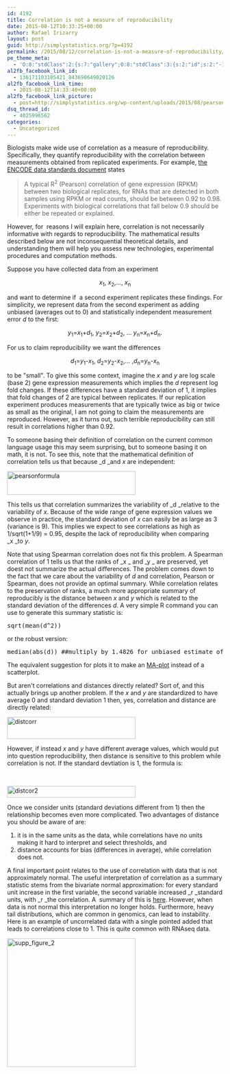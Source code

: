 ```yaml
---
id: 4192
title: Correlation is not a measure of reproducibility
date: 2015-08-12T10:33:25+00:00
author: Rafael Irizarry
layout: post
guid: http://simplystatistics.org/?p=4192
permalink: /2015/08/12/correlation-is-not-a-measure-of-reproducibility/
pe_theme_meta:
  - 'O:8:"stdClass":2:{s:7:"gallery";O:8:"stdClass":3:{s:2:"id";s:2:"-1";s:5:"width";s:0:"";s:6:"height";s:0:"";}s:5:"video";O:8:"stdClass":1:{s:2:"id";s:2:"-1";}}'
al2fb_facebook_link_id:
  - 136171103105421_843690649020126
al2fb_facebook_link_time:
  - 2015-08-12T14:33:40+00:00
al2fb_facebook_link_picture:
  - post=http://simplystatistics.org/wp-content/uploads/2015/08/pearsonformula-300x55.png
dsq_thread_id:
  - 4025996562
categories:
  - Uncategorized
---
```

Biologists make wide use of correlation as a measure of reproducibility. Specifically, they quantify reproducibility with the correlation between measurements obtained from replicated experiments. For example, [the ENCODE data standards document](https://genome.ucsc.edu/ENCODE/protocols/dataStandards/ENCODE_RNAseq_Standards_V1.0.pdf) states

> A typical R<sup>2</sup> (Pearson) correlation of gene expression (RPKM) between two biological replicates, for RNAs that are detected in both samples using RPKM or read counts, should be between 0.92 to 0.98. Experiments with biological correlations that fall below 0.9 should be either be repeated or explained.

However, for  reasons I will explain here, correlation is not necessarily informative with regards to reproducibility. The mathematical results described below are not inconsequential theoretical details, and understanding them will help you assess new technologies, experimental procedures and computation methods.

Suppose you have collected data from an experiment

<p style="text-align: center;">
  <em>x</em><sub>1</sub>, <em>x</em><sub>2</sub>,..., <em>x</em><sub>n</sub>
</p>

and want to determine if  a second experiment replicates these findings. For simplicity, we represent data from the second experiment as adding unbiased (averages out to 0) and statistically independent measurement error _d_ to the first:

<p style="text-align: center;">
  <em>y</em><sub>1</sub>=<em>x</em><sub>1</sub>+<em>d</em><sub>1</sub>, <em>y</em><sub>2</sub>=<em>x</em><sub>2</sub>+<em>d</em><sub>2</sub>, ... <em>y</em><sub>n</sub>=<em>x</em><sub>n</sub>+<em>d</em><sub>n</sub>.
</p>

For us to claim reproducibility we want the differences

<p style="text-align: center;">
  <em>d</em><sub>1</sub>=<em>y</em><sub>1</sub>-<em>x</em><sub>1</sub>, <em>d</em><sub>2</sub>=<em>y</em><sub>2</sub>-<em>x</em><sub>2</sub>,<em>... </em>,<em>d</em><sub>n</sub>=<em>y</em><sub>n</sub>-<em>x</em><sub>n</sub>
</p>

to be "small". To give this some context, imagine the _x_ and _y_ are log scale (base 2) gene expression measurements which implies the _d_ represent log fold changes. If these differences have a standard deviation of 1, it implies that fold changes of 2 are typical between replicates. If our replication experiment produces measurements that are typically twice as big or twice as small as the original, I am not going to claim the measurements are reproduced. However, as it turns out, such terrible reproducibility can still result in correlations higher than 0.92.

To someone basing their definition of correlation on the current common language usage this may seem surprising, but to someone basing it on math, it is not. To see this, note that the mathematical definition of correlation tells us that because _d _and _x_ are independent:

[<img class=" aligncenter" src="http://simplystatistics.org/wp-content/uploads/2015/08/pearsonformula-300x55.png" alt="pearsonformula" width="300" height="55" />](http://simplystatistics.org/wp-content/uploads/2015/08/pearsonformula.png)

This tells us that correlation summarizes the variability of _d _relative to the variability of _x_. Because of the wide range of gene expression values we observe in practice, the standard deviation of _x_ can easily be as large as 3 (variance is 9). This implies we expect to see correlations as high as 1/sqrt(1+1/9) = 0.95, despite the lack of reproducibility when comparing _x _to _y_.

Note that using Spearman correlation does not fix this problem. A Spearman correlation of 1 tells us that the ranks of _x _ and _y _ are preserved, yet doest not summarize the actual differences. The problem comes down to the fact that we care about the variability of _d_ and correlation, Pearson or Spearman, does not provide an optimal summary. While correlation relates to the preservation of ranks, a much more appropriate summary of reproducibly is the distance between _x_ and _y_ which is related to the standard deviation of the differences _d_. A very simple R command you can use to generate this summary statistic is:

<pre>sqrt(mean(d^2))</pre>

or the robust version:

<pre>median(abs(d)) ##multiply by 1.4826 for unbiased estimate of true sd
</pre>

The equivalent suggestion for plots it to make an [MA-plot](https://en.wikipedia.org/wiki/MA_plot) instead of a scatterplot.

But aren't correlations and distances directly related? Sort of, and this actually brings up another problem. If the _x_ and _y_ are standardized to have average 0 and standard deviation 1 then, yes, correlation and distance are directly related:

[<img class=" size-medium wp-image-4202 aligncenter" src="http://simplystatistics.org/wp-content/uploads/2015/08/distcorr-300x51.png" alt="distcorr" width="300" height="51" srcset="http://simplystatistics.org/wp-content/uploads/2015/08/distcorr-300x51.png 300w, http://simplystatistics.org/wp-content/uploads/2015/08/distcorr-260x44.png 260w, http://simplystatistics.org/wp-content/uploads/2015/08/distcorr.png 878w" sizes="(max-width: 300px) 100vw, 300px" />](http://simplystatistics.org/wp-content/uploads/2015/08/distcorr.png)

However, if instead _x_ and _y_ have different average values, which would put into question reproducibility, then distance is sensitive to this problem while correlation is not. If the standard devtiation is 1, the formula is:

&nbsp;

[<img class=" size-medium wp-image-4204 aligncenter" src="http://simplystatistics.org/wp-content/uploads/2015/08/distcor2-300x27.png" alt="distcor2" width="300" height="27" srcset="http://simplystatistics.org/wp-content/uploads/2015/08/distcor2-300x27.png 300w, http://simplystatistics.org/wp-content/uploads/2015/08/distcor2-1024x94.png 1024w" sizes="(max-width: 300px) 100vw, 300px" />](http://simplystatistics.org/wp-content/uploads/2015/08/distcor2.png)

Once we consider units (standard deviations different from 1) then the relationship becomes even more complicated. Two advantages of distance you should be aware of are:

  1. it is in the same units as the data, while correlations have no units making it hard to interpret and select thresholds, and
  2. distance accounts for bias (differences in average), while correlation does not.

A final important point relates to the use of correlation with data that is not approximately normal. The useful interpretation of correlation as a summary statistic stems from the bivariate normal approximation: for every standard unit increase in the first variable, the second variable increased _r _standard units, with _r _the correlation. A  summary of this is [here](http://genomicsclass.github.io/book/pages/exploratory_data_analysis_2.html). However, when data is not normal this interpretation no longer holds. Furthermore, heavy tail distributions, which are common in genomics, can lead to instability. Here is an example of uncorrelated data with a single pointed added that leads to correlations close to 1. This is quite common with RNAseq data.

[<img class=" size-medium wp-image-4208 aligncenter" src="http://simplystatistics.org/wp-content/uploads/2015/08/supp_figure_2-300x300.png" alt="supp_figure_2" width="300" height="300" srcset="http://simplystatistics.org/wp-content/uploads/2015/08/supp_figure_2-300x300.png 300w, http://simplystatistics.org/wp-content/uploads/2015/08/supp_figure_2-1024x1024.png 1024w, http://simplystatistics.org/wp-content/uploads/2015/08/supp_figure_2-200x200.png 200w" sizes="(max-width: 300px) 100vw, 300px" />](http://simplystatistics.org/wp-content/uploads/2015/08/supp_figure_2.png)

&nbsp;